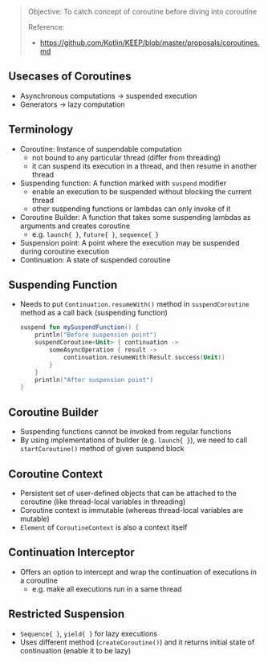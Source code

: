 > Objective: To catch concept of coroutine before diving into coroutine
>
> Reference:
> - https://github.com/Kotlin/KEEP/blob/master/proposals/coroutines.md
> 

## Usecases of Coroutines

- Asynchronous computations → suspended execution
- Generators → lazy computation

## Terminology

- Coroutine: Instance of suspendable computation
    - not bound to any particular thread (differ from threading)
    - it can suspend its execution in a thread, and then resume in another thread
- Suspending function: A function marked with `suspend` modifier
    - enable an execution to be suspended without blocking the current thread
    - other suspending functions or lambdas can only invoke of it
- Coroutine Builder: A function that takes some suspending lambdas as arguments and creates coroutine
    - e.g. `launch{ }`, `future{ }`, `sequence{ }`
- Suspension point: A point where the execution may be suspended during coroutine execution
- Continuation: A state of suspended coroutine

## Suspending Function

- Needs to put `Continuation.resumeWith()` method in `suspendCoroutine` method as a call back (suspending function)
    
    ```kotlin
    suspend fun mySuspendFunction() {
        println("Before suspension point")
        suspendCoroutine<Unit> { continuation ->
            someAsyncOperation { result ->
                continuation.resumeWith(Result.success(Unit))
            }
        }
        println("After suspension point")
    }
    ```
    

## Coroutine Builder

- Suspending functions cannot be invoked from regular functions
- By using implementations of builder (e.g. `launch{ }`), we need to call `startCoroutine()` method of given suspend block

## Coroutine Context

- Persistent set of user-defined objects that can be attached to the coroutine
(like thread-local variables in threading)
- Coroutine context is immutable (whereas thread-local variables are mutable)
- `Element` of `CoroutineContext` is also a context itself

## Continuation Interceptor

- Offers an option to intercept and wrap the continuation of executions in a coroutine
    - e.g. make all executions run in a same thread

## Restricted Suspension

- `Sequence{ }`, `yield{ }` for lazy executions
- Uses different method (`createCoroutine()`) and it returns initial state of continuation (enable it to be lazy)